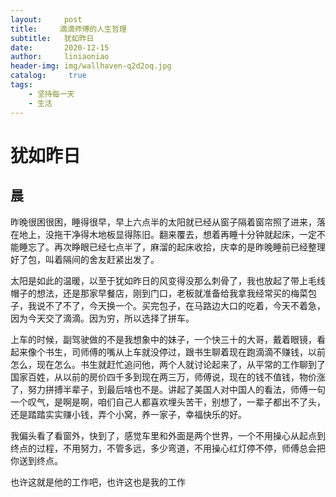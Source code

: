 ```yaml
---
layout:     post
title:     滴滴师傅的人生哲理
subtitle:   犹如昨日
date:       2020-12-15
author:     liniaoniao
header-img: img/wallhaven-q2d2oq.jpg
catalog: 	 true
tags:
    - 坚持每一天
    - 生活
---
```


# 犹如昨日

## 晨

昨晚很困很困，睡得很早，早上六点半的太阳就已经从窗子隔着窗帘照了进来，落在地上，没拖干净得木地板显得陈旧。翻来覆去，想着再睡十分钟就起床，一定不能睡忘了。再次睁眼已经七点半了，麻溜的起床收拾，庆幸的是昨晚睡前已经整理好了包，叫着隔间的舍友赶紧出发了。

太阳是如此的温暖，以至于犹如昨日的风变得没那么刺骨了，我也放起了带上毛线帽子的想法，还是那家早餐店，刚到门口，老板就准备给我拿我经常买的梅菜包子，我说不了不了，今天换一个。买完包子，在马路边大口的吃着，今天不着急，因为今天交了滴滴。因为穷，所以选择了拼车。

上车的时候，副驾驶做的不是我想象中的妹子，一个快三十的大哥，戴着眼镜，看起来像个书生，司师傅的嘴从上车就没停过，跟书生聊着现在跑滴滴不赚钱，以前怎么，现在怎么。书生就赶忙追问他，两个人就讨论起来了，从平常的工作聊到了国家百姓，从以前的房价四千多到现在两三万，师傅说，现在的钱不值钱，物价涨了，努力拼搏半辈子，到最后啥也不是。讲起了美国人对中国人的看法，师傅一句一个叹气，是啊是啊，咱们自己人都喜欢埋头苦干，别想了，一辈子都出不了头，还是踏踏实实赚小钱，弄个小窝，养一家子，幸福快乐的好。

我偏头看了看窗外，快到了，感觉车里和外面是两个世界，一个不用操心从起点到终点的过程，不用努力，不管多远，多少弯道，不用操心红灯停不停，师傅总会把你送到终点。

也许这就是他的工作吧，也许这也是我的工作

